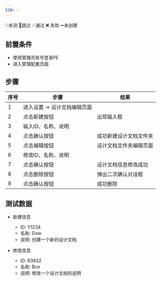 ```yaml
---
S10: ✅
---
```

◻️未测    🚫跳过     ✅通过    ❌ 失败    ➖未创建

## 前置条件

- 使用管理员账号登录PE
- 进入管理配置页面

## 步骤

| 序号  | 步骤               | 结果          |
| --- | ---------------- | ----------- |
| 1   | 进入设置 -> 设计文档编辑页面 |             |
| 2   | 点击新建按钮           | 出现输入框       |
| 3   | 输入ID、名称、说明       |             |
| 4   | 点击确认按钮           | 成功新建设计文档文件夹 |
| 5   | 点击编辑按钮           | 设计文档文件夹编辑页面 |
| 6   | 修改ID、名称、说明       |             |
| 7   | 点击确认按钮           | 设计文档信息修改成功  |
| 8   | 点击删除按钮           | 弹出二次确认对话框   |
| 9   | 点击确认按钮           | 成功删除        |

## 测试数据

- 新建信息
	- ID: Y1234
	- 名称: Dow
	- 说明: 创建一个新的设计文档

- 修改信息
	- ID: R3932
	- 名称: Bce
	- 说明: 修改一个设计文档的说明
